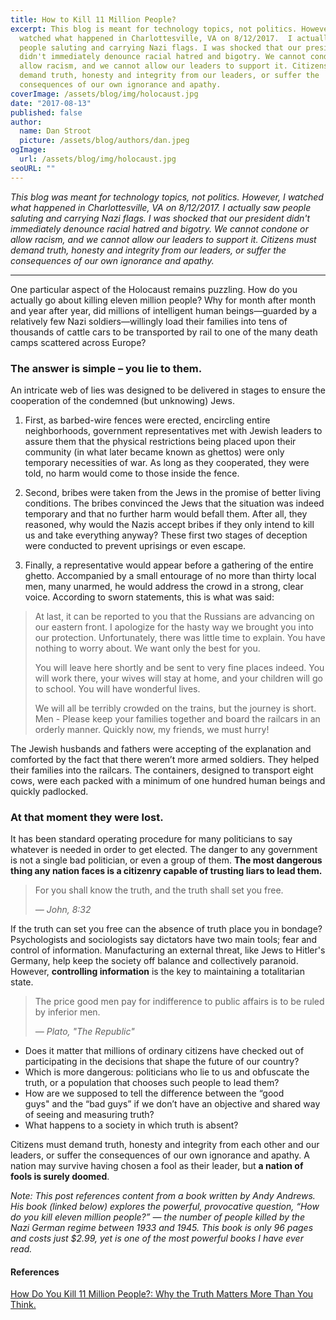 ```yaml
---
title: How to Kill 11 Million People?
excerpt: This blog is meant for technology topics, not politics. However, I
  watched what happened in Charlottesville, VA on 8/12/2017.  I actually saw
  people saluting and carrying Nazi flags. I was shocked that our president
  didn't immediately denounce racial hatred and bigotry. We cannot condone or
  allow racism, and we cannot allow our leaders to support it. Citizens must
  demand truth, honesty and integrity from our leaders, or suffer the
  consequences of our own ignorance and apathy.
coverImage: /assets/blog/img/holocaust.jpg
date: "2017-08-13"
published: false
author:
  name: Dan Stroot
  picture: /assets/blog/authors/dan.jpeg
ogImage:
  url: /assets/blog/img/holocaust.jpg
seoURL: ""
---
```


_This blog was meant for technology topics, not politics. However, I watched what happened in Charlottesville, VA on 8/12/2017.  I actually saw people saluting and carrying Nazi flags. I was shocked that our president didn't immediately denounce racial hatred and bigotry. We cannot condone or allow racism, and we cannot allow our leaders to support it. Citizens must demand truth, honesty and integrity from our leaders, or suffer the consequences of our own ignorance and apathy._

<hr>

One particular aspect of the Holocaust remains puzzling. How do you actually go about killing eleven million people? Why for month after month and year after year, did millions of intelligent human beings—guarded by a relatively few Nazi soldiers—willingly load their families into tens of thousands of cattle cars to be transported by rail to one of the many death camps scattered across Europe? 

### The answer is simple – **you lie to them**.

An intricate web of lies was designed to be delivered in stages to ensure the cooperation of the condemned (but unknowing) Jews. 

1. First, as barbed-wire fences were erected, encircling entire neighborhoods, government representatives met with Jewish leaders to assure them that the physical restrictions being placed upon their community (in what later became known as ghettos) were only temporary necessities of war. As long as they cooperated, they were told, no harm would come to those inside the fence. 

2. Second, bribes were taken from the Jews in the promise of better living conditions. The bribes convinced the Jews that the situation was indeed temporary and that no further harm would befall them. After all, they reasoned, why would the Nazis accept bribes if they only intend to kill us and take everything anyway? These first two stages of deception were conducted to prevent uprisings or even escape. 

3. Finally, a representative would appear before a gathering of the entire ghetto. Accompanied by a small entourage of no more than thirty local men, many unarmed, he would address the crowd in a strong, clear voice. According to sworn statements, this is what was said: 

>At last, it can be reported to you that the Russians are advancing on our eastern front. I apologize for the hasty way we brought you into our protection. Unfortunately, there was little time to explain. You have nothing to worry about. We want only the best for you. 
>
>You will leave here shortly and be sent to very fine places indeed. You will work there, your wives will stay at home, and your children will go to school. You will have wonderful lives. 
>
>We will all be terribly crowded on the trains, but the journey is short. Men - Please keep your families together and board the railcars in an orderly manner. Quickly now, my friends, we must hurry! 

The Jewish husbands and fathers were accepting of the explanation and comforted by the fact that there weren’t more armed soldiers. They helped their families into the railcars. The containers, designed to transport eight cows, were each packed with a minimum of one hundred human beings and quickly padlocked. 

### At that moment they were lost.

It has been standard operating procedure for many politicians to say whatever is needed in order to get elected. The danger to any government is not a single bad politician, or even a group of them. **The most dangerous thing any nation faces is a citizenry capable of trusting liars to lead them.**

>For you shall know the truth, and the truth shall set you free.
>
><cite>&mdash; John, 8:32</cite>

If the truth can set you free can the absence of truth place you in bondage?  Psychologists and sociologists say dictators have two main tools; fear and control of information. Manufacturing an external threat, like Jews to Hitler's Germany, help keep the society off balance and collectively paranoid. However, **controlling information** is the key to maintaining a totalitarian state.

>The price good men pay for indifference to public affairs is to be ruled by inferior men.
>
><cite>&mdash; Plato, "The Republic"</cite>

* Does it matter that millions of ordinary citizens have checked out of participating in the decisions that shape the future of our country? 
* Which is more dangerous: politicians who lie to us and obfuscate the truth, or a population that chooses such people to lead them? 
* How are we supposed to tell the difference between the “good guys" and the “bad guys” if we don’t have an objective and shared way of seeing and measuring truth?
* What happens to a society in which truth is absent?

Citizens must demand truth, honesty and integrity from each other and our leaders, or suffer the consequences of our own ignorance and apathy. A nation may survive having chosen a fool as their leader, but **a nation of fools is surely doomed**.

<span class="small">_Note: This post references content from a book written by Andy Andrews. His book (linked below) explores the powerful, provocative question, “How do you kill eleven million people?” — the number of people killed by the Nazi German regime between 1933 and 1945.  This book is only 96 pages and costs just $2.99, yet is one of the most powerful books I have ever read._</span>

#### References

[How Do You Kill 11 Million People?: Why the Truth Matters More Than You Think.]( https://www.amazon.com/dp/B005ENBA3E/ref=dp-kindle-redirect?_encoding=UTF8&btkr=1)
